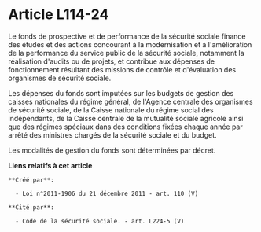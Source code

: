# Article L114-24

Le fonds de prospective et de performance de la sécurité sociale finance des études et des actions concourant à la
modernisation et à l'amélioration de la performance du service public de la sécurité sociale, notamment la réalisation
d'audits ou de projets, et contribue aux dépenses de fonctionnement résultant des missions de contrôle et d'évaluation des
organismes de sécurité sociale.

Les dépenses du fonds sont imputées sur les budgets de gestion des caisses nationales du régime général, de l'Agence centrale
des organismes de sécurité sociale, de la Caisse nationale du régime social des indépendants, de la Caisse centrale de la
mutualité sociale agricole ainsi que des régimes spéciaux dans des conditions fixées chaque année par arrêté des ministres
chargés de la sécurité sociale et du budget.

Les modalités de gestion du fonds sont déterminées par décret.

**Liens relatifs à cet article**

	**Créé par**:

	  - Loi n°2011-1906 du 21 décembre 2011 - art. 110 (V)

	**Cité par**:

	  - Code de la sécurité sociale. - art. L224-5 (V)
